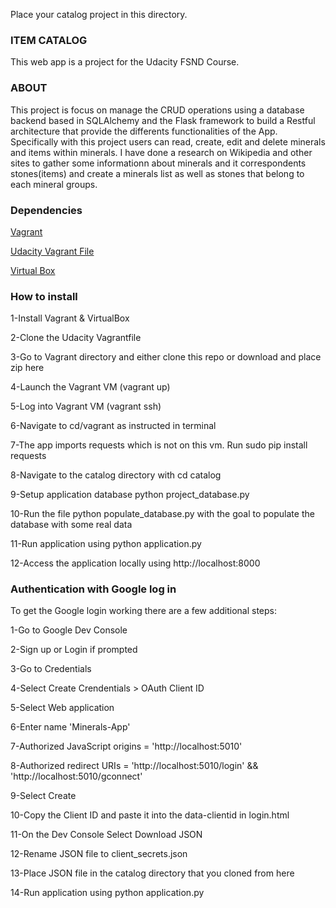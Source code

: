Place your catalog project in this directory.

### ITEM CATALOG 
This web app is a project for the Udacity FSND Course.

### ABOUT

This project is focus on manage the CRUD operations using a database backend based in SQLAlchemy and the Flask framework to build a Restful architecture that provide the differents functionalities of the App. 
Specifically with this project users can read, create, edit and delete minerals and items within minerals. I have done a research on Wikipedia and other sites to gather some informationn about minerals and it correspondents stones(items) and create a minerals list as well as stones that belong to each mineral groups.

### Dependencies

[Vagrant](https://www.vagrantup.com/)

[Udacity Vagrant File](https://github.com/udacity/fullstack-nanodegree-vm)

[Virtual Box](https://www.virtualbox.org/wiki/Downloads)


### How to install

1-Install Vagrant & VirtualBox

2-Clone the Udacity Vagrantfile

3-Go to Vagrant directory and either clone this repo or download and place zip here

4-Launch the Vagrant VM (vagrant up)

5-Log into Vagrant VM (vagrant ssh)

6-Navigate to cd/vagrant as instructed in terminal

7-The app imports requests which is not on this vm. Run sudo pip install requests

8-Navigate to the catalog directory with cd catalog

9-Setup application database python project_database.py

10-Run the file python populate_database.py with the goal to populate the database with some real data

11-Run application using python application.py

12-Access the application locally using http://localhost:8000

### Authentication with Google log in 

To get the Google login working there are a few additional steps:

1-Go to Google Dev Console

2-Sign up or Login if prompted

3-Go to Credentials

4-Select Create Crendentials > OAuth Client ID

5-Select Web application

6-Enter name 'Minerals-App'

7-Authorized JavaScript origins = 'http://localhost:5010'

8-Authorized redirect URIs = 'http://localhost:5010/login' && 'http://localhost:5010/gconnect'

9-Select Create

10-Copy the Client ID and paste it into the data-clientid in login.html

11-On the Dev Console Select Download JSON

12-Rename JSON file to client_secrets.json

13-Place JSON file in the catalog directory that you cloned from here

14-Run application using python application.py
